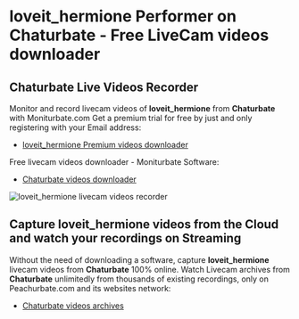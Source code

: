 # loveit_hermione Performer on Chaturbate - Free LiveCam videos downloader

## Chaturbate Live Videos Recorder

Monitor and record livecam videos of **loveit_hermione** from **Chaturbate** with Moniturbate.com
Get a premium trial for free by just and only registering with your Email address:
* [loveit_hermione Premium videos downloader](https://moniturbate.com/request-demo-licence-key.html)

Free livecam videos downloader - Moniturbate Software:
* [Chaturbate videos downloader](https://moniturbate.com/moniturbate-download-software.html)

![loveit_hermione livecam videos recorder](https://peachurnet.com/templates/moniturbate-software.png)


## Capture loveit_hermione videos from the Cloud and watch your recordings on Streaming

Without the need of downloading a software, capture **loveit_hermione** livecam videos from **Chaturbate** 100% online.
Watch Livecam archives from **Chaturbate** unlimitedly from thousands of existing recordings, only on Peachurbate.com and its websites network:
* [Chaturbate videos archives](https://peachurnet.com/)